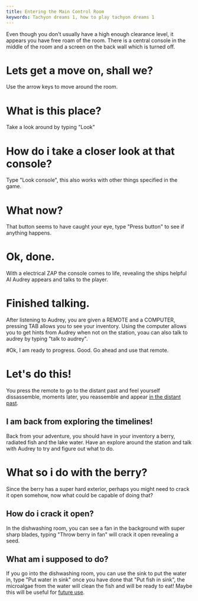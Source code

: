 ```yaml
---
title: Entering the Main Control Room
keywords: Tachyon dreams 1, how to play tachyon dreams 1
---
```


Even though you don't usually have a high enough clearance level, it appears you have free roam of the room. There is a central console in the middle of the room and a screen on the back wall which is turned off.

# Lets get a move on, shall we?
Use the arrow keys to move around the room.

# What is this place?
Take a look around by typing "Look" 

# How do i take a closer look at that console?
Type "Look console", this also works with other things specified in the game.

# What now?
That button seems to have caught your eye, type "Press button" to see if anything happens.

# Ok, done.
With a electrical ZAP the console comes to life, revealing the ships helpful AI Audrey appears and talks to the player.

# Finished talking.
After listening to Audrey, you are given a REMOTE and a COMPUTER, pressing TAB allows you to see your inventory. Using the computer allows you to get hints from Audrey when not on the station, yoau can also talk to audrey by typing "talk to audrey".

#Ok, I am ready to progress.
Good. Go ahead and use that remote.

# Let's do this!
You press the remote to go to the distant past and feel yourself dissassemble, moments later, you reassemble and appear [in the distant past](/ToThePast/index.md).

## I am back from exploring the timelines!
Back from your adventure, you should have in your inventory a berry, radiated fish and the lake water. Have an explore around the station and talk with Audrey to try and figure out what to do.

# What so i do with the berry?
Since the berry has a super hard exterior, perhaps you might need to crack it open somehow, now what could be capable of doing that?

## How do i crack it open?
In the dishwashing room, you can see a fan in the background with super sharp blades, typing "Throw berry in fan" will crack it open revealing a seed.

## What am i supposed to do?
If you go into the dishwashing room, you can use the sink to put the water in, type "Put water in sink" once you have done that "Put fish in sink", the microalgae from the water will clean the fish and will be ready to eat! Maybe this will be useful for [future use](/ToTheFuture/index.md).